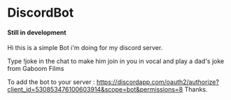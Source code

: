 # DiscordBot
#### Still in development
Hi this is a simple Bot i'm doing for my discord server.

Type !joke in the chat to make him join in you in vocal and play a dad's joke from Gaboom Films


To add the bot to your server : https://discordapp.com/oauth2/authorize?client_id=530853476100603914&scope=bot&permissions=8
Thanks.



